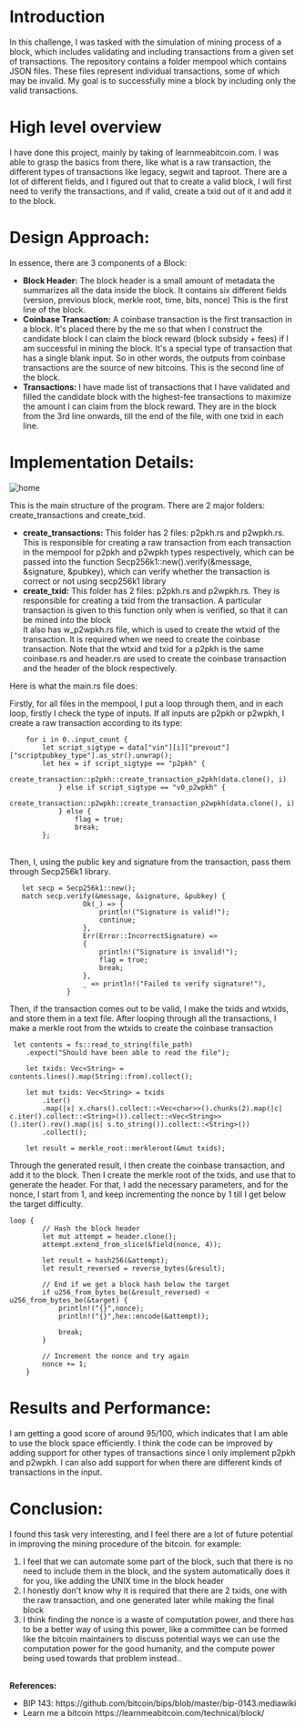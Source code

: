 <h1>Introduction</h1>
In this challenge, I was tasked with the simulation of mining process of a block, which includes validating and including transactions from a given set of transactions. The repository contains a folder mempool which contains JSON files. These files represent individual transactions, some of which may be invalid. My goal is to successfully mine a block by including only the valid transactions.
<h1>High level overview</h1>
I have done this project, mainly by taking of learnmeabitcoin.com. I was able to grasp the basics from there, like what is a raw transaction, the different types of transactions like legacy, segwit and taproot. There are a lot of different fields, and I figured out that to create a valid block, I will first need to verify the transactions, and if valid, create a txid out of it and add it to the block.
<h1>Design Approach: </h1> In essence, there are 3 components of a Block:
<ul>
  <li><b> Block Header:</b>
    The block header is a small amount of metadata the summarizes all the data inside the block. It contains six different fields (version, previous block, merkle root, time, bits, nonce) This is the first line of the block. 
  </li>
  <li> <b> Coinbase Transaction:</b> 
    A coinbase transaction is the first transaction in a block. It's placed there by the me so that when I construct the candidate block I can claim the block reward (block subsidy + fees) if I am successful in mining the block. It's a special type of transaction that has a single blank input. So in other words, the outputs from coinbase transactions are the source of new bitcoins. This is the second line of the block. 
  </li>
  <li><b> Transactions:</b> 
    I have made list of transactions that I have validated and filled the candidate block with the highest-fee transactions to maximize the amount I can claim from the block reward. They are in the block from the 3rd line onwards, till the end of the file, with one txid in each line.
 </li>
</ul>
<h1>Implementation Details: </h1>

![home](https://github.com/SummerOfBitcoin/code-challenge-2024-aaravm/assets/32593731/07705727-6d9e-4ddc-8a65-9260c7d9de15)

This is the main structure of the program. 
There are 2 major folders: create_transactions and create_txid.
<ul>
  <li>
    <b>create_transactions:</b> This folder has 2 files: p2pkh.rs and p2wpkh.rs. This is responsible for creating a raw transaction from each transaction in the mempool for p2pkh and p2wpkh types respectively, which can be passed into the function Secp256k1::new().verify(&message, &signature, &pubkey), which can verify whether the transaction is correct or not using secp256k1 library
  </li>
  <li>
    <b>create_txid:</b> This folder has 2 files: p2pkh.rs and p2wpkh.rs. They is responsible for creating a txid from the transaction. A particular transaction is given to this function only when is verified, so that it can be mined into the block
    <br>
    It also has w_p2wpkh.rs file, which is used to create the wtxid of the transaction. It is required when we need to create the coinbase transaction. Note that the wtxid and txid for a p2pkh is the same
    <br>
    coinbase.rs and header.rs are used to create the coinbase transaction and the header of the block respectively.
  </li>
</ul>
Here is what the main.rs file does:

Firstly, for all files in the mempool, I put a loop through them, and in each loop, firstly I check the type of inputs. If all inputs are p2pkh or p2wpkh, I create a raw transaction according to its type:

```
    for i in 0..input_count {
        let script_sigtype = data["vin"][i]["prevout"]["scriptpubkey_type"].as_str().unwrap(); 
        let hex = if script_sigtype == "p2pkh" {
            create_transaction::p2pkh::create_transaction_p2pkh(data.clone(), i)
            } else if script_sigtype == "v0_p2wpkh" {
                create_transaction::p2wpkh::create_transaction_p2wpkh(data.clone(), i)
            } else {
                flag = true;
                break;
        };
```
<br>
      Then, I, using the public key and signature from the transaction, pass them through Secp256k1 library.
<br>

```
   let secp = Secp256k1::new();
   match secp.verify(&message, &signature, &pubkey) {
                  Ok(_) => {
                      println!("Signature is valid!");
                      continue;
                  },
                  Err(Error::IncorrectSignature) =>
                  { 
                      println!("Signature is invalid!");
                      flag = true;
                      break;
                  },
                  _ => println!("Failed to verify signature!"),
              }
   ```
 
   Then, if the transaction comes out to be valid, I make the txids and wtxids, and store them in a text file. 
   After looping through all the transactions, I make a merkle root from the wtxids to create the coinbase transaction
     <br>
```
 let contents = fs::read_to_string(file_path)
    .expect("Should have been able to read the file");
    
    let txids: Vec<String> = contents.lines().map(String::from).collect();

    let mut txids: Vec<String> = txids
        .iter()
        .map(|x| x.chars().collect::<Vec<char>>().chunks(2).map(|c| c.iter().collect::<String>()).collect::<Vec<String>>().iter().rev().map(|s| s.to_string()).collect::<String>())
        .collect();

    let result = merkle_root::merkleroot(&mut txids);
  ```

Through the generated result, I then create the coinbase transaction, and add it to the block.
Then I create the merkle root of the txids, and use that to generate the header.
For that, I add the necessary parameters, and for the nonce, I start from 1, and keep incrementing the nonce by 1 till I get below the target difficulty.
```
loop {
        // Hash the block header
        let mut attempt = header.clone();
        attempt.extend_from_slice(&field(nonce, 4));

        let result = hash256(&attempt);
        let result_reversed = reverse_bytes(&result);
        
        // End if we get a block hash below the target
        if u256_from_bytes_be(&result_reversed) < u256_from_bytes_be(&target) {
            println!("{}",nonce);
            println!("{}",hex::encode(&attempt));

            break;
        }

        // Increment the nonce and try again
        nonce += 1;
    }
  ```

<h1>Results and Performance:</h1> I am getting a good score of around 95/100, which indicates that I am able to use the block space efficiently. I think the code can be improved by adding support for other types of transactions since I only implement p2pkh and p2wpkh. I can also add support for when there are different kinds of transactions in the input.
<h1>Conclusion: </h1> I found this task very interesting, and I feel there are a lot of future potential in improving the mining procedure of the bitcoin. for example:
<ol>
  <li> I feel that we can automate some part of the block, such that there is no need to include them in the block, and the system automatically does it for you, like adding the UNIX time in the block header</li>
  <li>I honestly don't know why it is required that there are 2 txids, one with the raw transaction, and one generated later while making the final block</li>
  <li>I think finding the nonce is a waste of computation power, and there has to be a better way of using this power, like a committee can be formed like the bitcoin maintainers to discuss potential ways we can use the computation power for the good humanity, and the compute power being used towards that problem instead.. </li>
</ol>
<br>
<b>References:</b>
<ul>
  <li>
    BIP 143: https://github.com/bitcoin/bips/blob/master/bip-0143.mediawiki
  </li>
  <li>
    Learn me a bitcoin https://learnmeabitcoin.com/technical/block/
  </li>
  
</ul>
